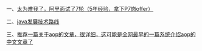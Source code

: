 一、[太为难我了，阿里面试了7轮（5年经验，拿下P7岗offer）](https://www.jianshu.com/p/530f66473327)

二、[java发展技术路线](https://github.com/AobingJava/JavaFamily)

三、[推荐一篇关于aop的文章，很详细，这可能是全网最早的一篇系统介绍aop的中文文章了](https://www.cnblogs.com/wayfarer/articles/241024.html)
